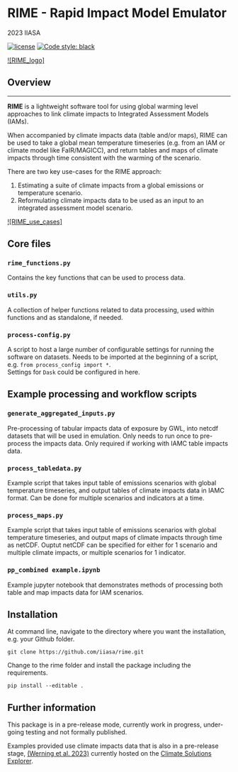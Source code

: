 # RIME - Rapid Impact Model Emulator

2023 IIASA

[![license](https://www.gnu.org/graphics/gplv3-with-text-136x68.png)](https://choosealicense.com/licenses/gpl-3.0/)
[![Code style: black](https://img.shields.io/badge/code%20style-black-000000.svg)](https://github.com/psf/black)  

[![RIME_logo]](https://github.com/iiasa/rime/assets/rime_logo2.png)  

## Overview  
------------------  

**RIME** is a lightweight software tool for using global warming level approaches to link climate impacts to Integrated Assessment Models (IAMs).

When accompanied by climate impacts data (table and/or maps), RIME can be used to take a global mean temperature timeseries (e.g. from an IAM or climate model like FaIR/MAGICC), and return tables and maps of climate impacts through time consistent with the warming of the scenario.  

There are two key use-cases for the RIME approach:  
1. Estimating a suite of climate impacts from a global emissions or temperature scenario.  
2. Reformulating climate impacts data to be used as an input to an integrated assessment model scenario.  

[![RIME_use_cases]](https://github.com/iiasa/rime/assets/rime_use_cases.jpg)


## Core files

### `rime_functions.py` 
Contains the key functions that can be used to process data. 

### `utils.py`
A collection of helper functions related to data processing, used within functions and as standalone, if needed.

### `process-config.py` 
A script to host a large number of configurable settings for running the software on datasets.
Needs to be imported at the beginning of a script, e.g. `from process_config import *`.  
Settings for `Dask` could be configured in here. 

## Example processing and workflow scripts

### `generate_aggregated_inputs.py` 
Pre-processing of tabular impacts data of exposure by GWL, into netcdf datasets that will be used in emulation. Only needs to run once to pre-process the impacts data. Only required if working with IAMC table impacts data.

### `process_tabledata.py` 
Example script that takes input table of emissions scenarios with global temperature timeseries, and output tables of climate impacts data in IAMC format. Can be done for multiple scenarios and indicators at a time. 

### `process_maps.py`  
Example script that takes input table of emissions scenarios with global temperature timeseries, and output maps of climate impacts through time as netCDF. Ouptut netCDF can be specified for either for 1 scenario and multiple climate impacts, or multiple scenarios for 1 indicator.

### `pp_combined example.ipynb`
Example jupyter notebook that demonstrates methods of processing both table and map impacts data for IAM scenarios.


## Installation

At command line, navigate to the directory where you want the installation, e.g. your Github folder.  

	git clone https://github.com/iiasa/rime.git

Change to the rime folder and install the package including the requirements.  

	pip install --editable .

## Further information
This package is in a pre-release mode, currently work in progress, under-going testing and not formally published.  

Examples provided use climate impacts data that is also in a pre-release stage, [(Werning et al. 2023)](https://zenodo.org/records/8134869) currently hosted on the [Climate Solutions Explorer](https://www.climate-solutions-explorer.eu/).

